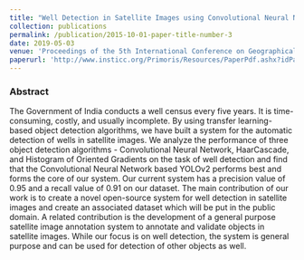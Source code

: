 ```yaml
---
title: "Well Detection in Satellite Images using Convolutional Neural Networks"
collection: publications
permalink: /publication/2015-10-01-paper-title-number-3
date: 2019-05-03
venue: 'Proceedings of the 5th International Conference on Geographical Information Systems Theory, Applications and Management (GISTAM)'
paperurl: 'http://www.insticc.org/Primoris/Resources/PaperPdf.ashx?idPaper=77349'
---
```

### Abstract
The Government of India conducts a well census every five years. It is time-consuming, costly, and usually incomplete. By using transfer learning-based object detection algorithms, we have built a system for the automatic detection of wells in satellite images. We analyze the performance of three object detection algorithms - Convolutional Neural Network, HaarCascade, and Histogram of Oriented Gradients on the task of well detection and find that the Convolutional Neural Network based YOLOv2 performs best and forms the core of our system. Our current system has a precision value of 0.95 and a recall value of 0.91 on our dataset. The main contribution of our work is to create a novel open-source system for well detection in satellite images and create an associated dataset which will be put in the public domain. A related contribution is the development of a general purpose satellite image annotation system to annotate and validate objects in satellite images. While our focus is on well detection, the system is general purpose and can be used for detection of other objects as well.
